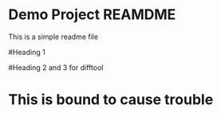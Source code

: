 # Demo Project REAMDME

This is a simple readme file

#Heading 1


#Heading 2 and 3 for difftool

# This is bound to cause trouble
